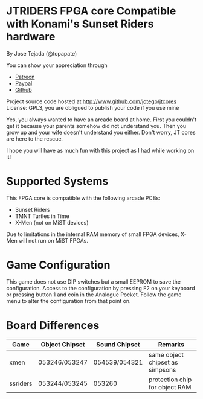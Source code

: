 # JTRIDERS FPGA core Compatible with Konami's Sunset Riders hardware

By Jose Tejada (@topapate)

You can show your appreciation through
* [Patreon](https://patreon.com/jotego)
* [Paypal](https://paypal.me/topapate)
* [Github](https://github.com/sponsors/jotego)

Project source code hosted at http://www.github.com/jotego/jtcores
License: GPL3, you are obligued to publish your code if you use mine

Yes, you always wanted to have an arcade board at home. First you couldn't get it because your parents somehow did not understand you. Then you grow up and your wife doesn't understand you either. Don't worry, JT cores are here to the rescue.

I hope you will have as much fun with this project as I had while working on it!

# Supported Systems

This FPGA core is compatible with the following arcade PCBs:

- Sunset Riders
- TMNT Turtles in Time
- X-Men (not on MiST devices)

Due to limitations in the internal RAM memory of small FPGA devices, X-Men will not run on MiST FPGAs.

# Game Configuration

This game does not use DIP switches but a small EEPROM to save the configuration. Access to the configuration by pressing F2 on your keyboard or pressing button 1 and coin in the Analogue Pocket. Follow the game menu to alter the configuration from that point on.

# Board Differences

Game           | Object Chipset            | Sound Chipset             | Remarks
---------------|---------------------------|---------------------------|---------------------
xmen		   | 053246/053247             | 054539/054321             | same object chipset as simpsons
ssriders       | 053244/053245             | 053260                    | protection chip for object RAM